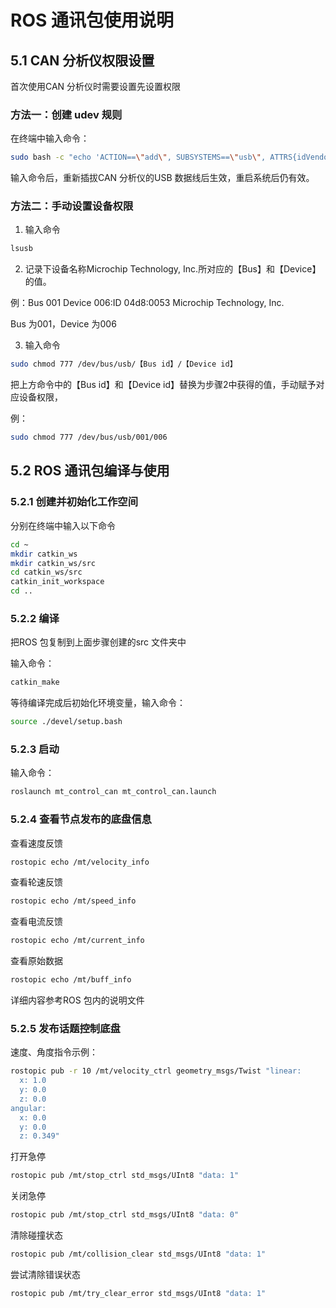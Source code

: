 # ROS 通讯包使用说明

## 5.1 CAN 分析仪权限设置

首次使用CAN 分析仪时需要设置先设置权限

### 方法一：创建 udev 规则

在终端中输入命令：

```bash
sudo bash -c "echo 'ACTION==\"add\", SUBSYSTEMS==\"usb\", ATTRS{idVendor}==\"04d8\", ATTRS{idProduct}==\"0053\", GROUP=\"users\", MODE=\"0777\"' >> /etc/udev/rules.d/99-usbcan.rules"
```

输入命令后，重新插拔CAN 分析仪的USB 数据线后生效，重启系统后仍有效。

### 方法二：手动设置设备权限

1. 输入命令

```bash
lsusb
```

2. 记录下设备名称Microchip Technology, Inc.所对应的【Bus】和【Device】的值。

例：Bus 001 Device 006:ID 04d8:0053 Microchip Technology, Inc.

Bus 为001，Device 为006

3. 输入命令

```bash
sudo chmod 777 /dev/bus/usb/【Bus id】/【Device id】
```

把上方命令中的【Bus id】和【Device id】替换为步骤2中获得的值，手动赋予对应设备权限，

例：

```bash
sudo chmod 777 /dev/bus/usb/001/006
```

## 5.2 ROS 通讯包编译与使用

### 5.2.1 创建并初始化工作空间

分别在终端中输入以下命令

```bash
cd ~
mkdir catkin_ws
mkdir catkin_ws/src
cd catkin_ws/src
catkin_init_workspace
cd ..
```

### 5.2.2 编译

把ROS 包复制到上面步骤创建的src 文件夹中

输入命令：

```bash
catkin_make
```

等待编译完成后初始化环境变量，输入命令：

```bash
source ./devel/setup.bash
```

### 5.2.3 启动

输入命令：

```bash
roslaunch mt_control_can mt_control_can.launch
```

### 5.2.4 查看节点发布的底盘信息

查看速度反馈

```bash
rostopic echo /mt/velocity_info
```

查看轮速反馈

```bash
rostopic echo /mt/speed_info
```

查看电流反馈

```bash
rostopic echo /mt/current_info
```

查看原始数据

```bash
rostopic echo /mt/buff_info
```

详细内容参考ROS 包内的说明文件

### 5.2.5 发布话题控制底盘

速度、角度指令示例：

```bash
rostopic pub -r 10 /mt/velocity_ctrl geometry_msgs/Twist "linear:
  x: 1.0
  y: 0.0
  z: 0.0
angular:
  x: 0.0
  y: 0.0
  z: 0.349"
```

打开急停

```bash
rostopic pub /mt/stop_ctrl std_msgs/UInt8 "data: 1"
```

关闭急停

```bash
rostopic pub /mt/stop_ctrl std_msgs/UInt8 "data: 0"
```

清除碰撞状态

```bash
rostopic pub /mt/collision_clear std_msgs/UInt8 "data: 1"
```

尝试清除错误状态

```bash
rostopic pub /mt/try_clear_error std_msgs/UInt8 "data: 1"
``` 
